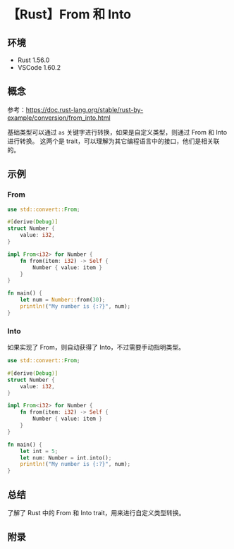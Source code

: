 # 【Rust】From 和 Into

## 环境

- Rust 1.56.0
- VSCode 1.60.2

## 概念

参考：<https://doc.rust-lang.org/stable/rust-by-example/conversion/from_into.html>  

基础类型可以通过 `as` 关键字进行转换，如果是自定义类型，则通过 From 和 Into 进行转换。
这两个是 trait，可以理解为其它编程语言中的接口，他们是相关联的。

## 示例

### From

```rust
use std::convert::From;

#[derive(Debug)]
struct Number {
    value: i32,
}

impl From<i32> for Number {
    fn from(item: i32) -> Self {
        Number { value: item }
    }
}

fn main() {
    let num = Number::from(30);
    println!("My number is {:?}", num);
}
```

### Into

如果实现了 From，则自动获得了 Into，不过需要手动指明类型。

```rust
use std::convert::From;

#[derive(Debug)]
struct Number {
    value: i32,
}

impl From<i32> for Number {
    fn from(item: i32) -> Self {
        Number { value: item }
    }
}

fn main() {
    let int = 5;
    let num: Number = int.into();
    println!("My number is {:?}", num);
}
```

## 总结

了解了 Rust 中的 From 和 Into trait，用来进行自定义类型转换。

## 附录
